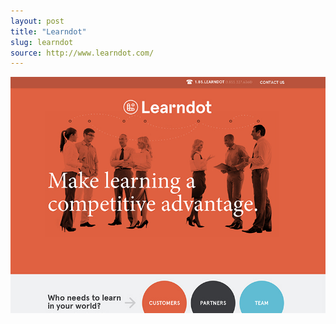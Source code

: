 ```yaml
---
layout: post
title: "Learndot"
slug: learndot
source: http://www.learndot.com/
---
```


<img src="/assets/img/screenshots/learndot.jpg">
